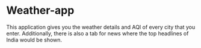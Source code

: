 # Weather-app
This application gives you the weather details and AQI of every city that you enter. Additionally, there is also a tab for news where the top headlines of India would be shown.
